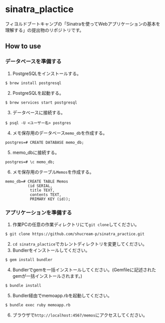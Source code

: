 # sinatra_plactice
フィヨルドブートキャンプの「Sinatraを使ってWebアプリケーションの基本を理解する」の提出物のリポジトリです。

## How to use
### データベースを準備する
1. PostgreSQLをインストールする。

```
$ brew install postgresql
```
2. PostgreSQLを起動する。

```
$ brew services start postgresql
```
3. データベースに接続する。

```
$ psql -U <ユーザー名> postgres
```
4. メモ保存用のデータベース`memo_db`を作成する。

```
postgres=# CREATE DATABASE memo_db;
```
5. memo_dbに接続する。

```
postgres=# \c memo_db;
```
6. メモ保存用のテーブル`Memos`を作成する。

```
memo_db=# CREATE TABLE Memos
          (id SERIAL,
           title TEXT,
           contents TEXT,
           PRIMARY KEY (id));
```

### アプリケーションを準備する
1. 作業PCの任意の作業ディレクトリにて`git clone`してください。

```
$ git clone https://github.com/shucream-p/sinatra_practice.git
```
2. `cd sinatra_plactice`でカレントディレクトリを変更してください。
3. Bundlerをインストールしてください。

```
$ gem install bundler
```
4. Bundlerでgemを一括インストールしてください。(Gemfileに記述されたgemが一括インストールされます。)

```
$ bundle install
```
5. Bundler経由でmemoapp.rbを起動してください。

```
$ bundle exec ruby memoapp.rb
```

6. ブラウザで`http://localhost:4567/memos`にアクセスしてください。
